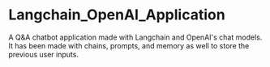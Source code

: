 # Langchain_OpenAI_Application

A Q&A chatbot application made with Langchain and OpenAI's chat models. It has been made with chains, prompts, and memory as well to store the previous user inputs.
